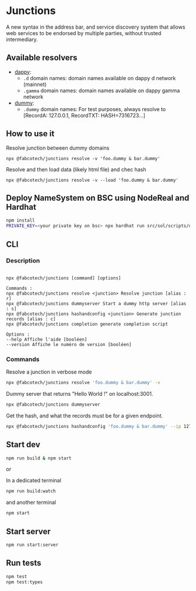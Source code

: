 # Junctions

A new syntax in the address bar, and service discovery system that allows web services to be endorsed by multiple parties, without trusted intermediary.

## Available resolvers

- [dappy](./src/lib/domainResolvers/dappy.ts):
  - `.d` domain names: domain names available on dappy d network (mainnet)
  - `.gamma` domain names: domain names available on dappy gamma network
- [dummy](./src/lib/domainResolvers/dummy.ts):
  - `.dummy` domain names: For test purposes, always resolve to [RecordA: 127.0.0.1, RecordTXT: HASH=7316723...]

## How to use it

Resolve junction between dummy domains

```
npx @fabcotech/junctions resolve -v 'foo.dummy & bar.dummy'
```

Resolve and then load data (likely html file) and chec hash

```
npx @fabcotech/junctions resolve -v --load 'foo.dummy & bar.dummy'
```

## Deploy NameSystem on BSC using NodeReal and Hardhat

```bash
npm install
PRIVATE_KEY=<your private key on bsc> npx hardhat run src/sol/scripts/deploy.ts --network bsctestnet
```

## CLI

### Description

```

npx @fabcotech/junctions [command] [options]

Commands :
npx @fabcotech/junctions resolve <junction> Resolve junction [alias : r]
npx @fabcotech/junctions dummyserver Start a dummy http server [alias : s]
npx @fabcotech/junctions hashandconfig <junction> Generate junction records [alias : c]
npx @fabcotech/junctions completion generate completion script

Options :
--help Affiche l'aide [booléen]
--version Affiche le numéro de version [booléen]

```

### Commands

Resolve a junction in verbose mode

```sh
npx @fabcotech/junctions resolve 'foo.dummy & bar.dummy' -v
```

Dummy server that returns "Hello World !" on localhost:3001.

```sh
npx @fabcotech/junctions dummyserver
```

Get the hash, and what the records must be for a given endpoint.

```sh
npx @fabcotech/junctions hashandconfig 'foo.dummy & bar.dummy' --ip 127.0.0.1 --host "foo&bar" --port 3001
```

## Start dev

```sh
npm run build & npm start
```

or

In a dedicated terminal

```sh
npm run build:watch
```

and another terminal

```sh
npm start
```

## Start server

```sh
npm run start:server
```

## Run tests

```sh
npm test
npm test:types
```
